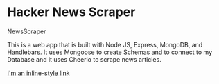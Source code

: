 # Hacker News Scraper

NewsScraper

This is a web app that is built with Node JS, Express, MongoDB, and Handlebars. It uses Mongoose to create Schemas and to connect to my Database and it uses Cheerio to scrape news articles.

[I'm an inline-style link](https://calm-peak-22898.herokuapp.com/)
